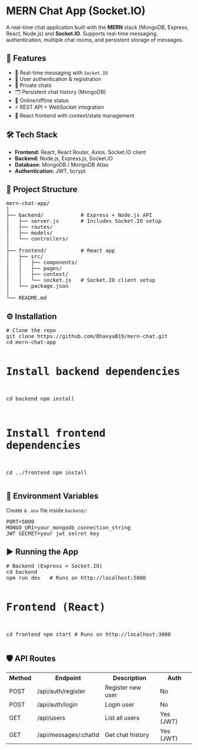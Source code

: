 <h1>MERN Chat App (Socket.IO)</h1>

<p>
A real-time chat application built with the <strong>MERN</strong> stack (MongoDB, Express, React, Node.js) and 
<strong>Socket.IO</strong>.  
Supports real-time messaging, authentication, multiple chat rooms, and persistent storage of messages.
</p>

<h2>🚀 Features</h2>
<ul>
  <li>💬 Real-time messaging with <code>Socket.IO</code></li>
  <li>👤 User authentication & registration</li>
  <li>📨 Private chats</li>
  <li>🗂️ Persistent chat history (MongoDB)</li>
  <li>🔔 Online/offline status</li>
  <li>⚡ REST API + WebSocket integration</li>
  <li>🎨 React frontend with context/state management</li>
</ul>

<h2>🛠️ Tech Stack</h2>
<ul>
  <li><strong>Frontend:</strong> React, React Router, Axios, Socket.IO client</li>
  <li><strong>Backend:</strong> Node.js, Express.js, Socket.IO</li>
  <li><strong>Database:</strong> MongoDB / MongoDB Atlas</li>
  <li><strong>Authentication:</strong> JWT, bcrypt</li>
</ul>

<h2>📂 Project Structure</h2>
<pre>
mern-chat-app/
│
├── backend/            # Express + Node.js API
│   ├── server.js       # Includes Socket.IO setup
│   ├── routes/
│   ├── models/
│   └── controllers/
│
├── frontend/           # React app
│   ├── src/
│   │   ├── components/
│   │   ├── pages/
│   │   ├── context/
│   │   └── socket.js   # Socket.IO client setup
│   └── package.json
│
└── README.md
</pre>

<h2>⚙️ Installation</h2>
<pre>
# Clone the repo
git clone https://github.com/BhavyaB19/mern-chat.git
cd mern-chat-app

# Install backend dependencies
cd backend
npm install

# Install frontend dependencies
cd ../frontend
npm install
</pre>

<h2>🔑 Environment Variables</h2>
<p>Create a <code>.env</code> file inside <code>backend/</code>:</p>
<pre>
PORT=5000
MONGO_URI=your_mongodb_connection_string
JWT_SECRET=your_jwt_secret_key
</pre>

<h2>▶️ Running the App</h2>
<pre>
# Backend (Express + Socket.IO)
cd backend
npm run dev   # Runs on http://localhost:5000

# Frontend (React)
cd frontend
npm start     # Runs on http://localhost:3000
</pre>

<h2>🛡️ API Routes</h2>
<table>
  <tr>
    <th>Method</th><th>Endpoint</th><th>Description</th><th>Auth</th>
  </tr>
  <tr>
    <td>POST</td><td>/api/auth/register</td><td>Register new user</td><td>No</td>
  </tr>
  <tr>
    <td>POST</td><td>/api/auth/login</td><td>Login user</td><td>No</td>
  </tr>
  <tr>
    <td>GET</td><td>/api/users</td><td>List all users</td><td>Yes (JWT)</td>
  </tr>
  <tr>
    <td>GET</td><td>/api/messages/:chatId</td><td>Get chat history</td><td>Yes (JWT)</td>
  </tr>
</table>
